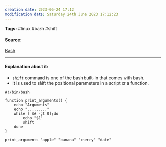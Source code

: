 ```yaml
---
creation date: 2023-06-24 17:12
modification date: Saturday 24th June 2023 17:12:23
---
```


**Tags:** #linux #bash #shift

#### Source:
[Bash](https://tldp.org/LDP/Bash-Beginners-Guide/html/sect_09_07.html)

--------------------------------------

#### Explanation about it:

* `shift` command is one of the bash built-in that comes with bash.
* It is used to shift the positional parameters in a script or a function.

```
#!/bin/bash

function print_arguments() {
    echo "Arguments"
    echo "........."
    while [ $# -gt 0];do
        echo "$1"
        shift
    done
}

print_arguments "apple" "banana" "cherry" "date"
```